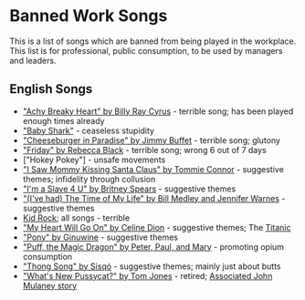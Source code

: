 # Banned Work Songs
This is a list of songs which are banned from being played in the workplace. This list is for professional, public consumption, to be used by managers and leaders.

## English Songs
- ["Achy Breaky Heart" by Billy Ray Cyrus](https://en.wikipedia.org/wiki/Achy_Breaky_Heart) - terrible song; has been played enough times already
- ["Baby Shark"](https://en.wikipedia.org/wiki/Baby_Shark) - ceaseless stupidity
- ["Cheeseburger in Paradise" by Jimmy Buffet](https://en.wikipedia.org/wiki/Cheeseburger_in_Paradise) - terrible song; glutony
- ["Friday" by Rebecca Black](https://en.wikipedia.org/wiki/Friday_(Rebecca_Black_song)) - terrible song; wrong 6 out of 7 days
- ["Hokey Pokey"] - unsafe movements
- ["I Saw Mommy Kissing Santa Claus" by Tommie Connor](https://en.wikipedia.org/wiki/I_Saw_Mommy_Kissing_Santa_Claus) - suggestive themes; infidelity through collusion
- ["I'm a Slave 4 U" by Britney Spears](https://en.wikipedia.org/wiki/I%27m_a_Slave_4_U) - suggestive themes
- ["(I've had) The Time of My Life" by Bill Medley and Jennifer Warnes](https://en.wikipedia.org/wiki/(I%27ve_Had)_The_Time_of_My_Life) - suggestive themes
- [Kid Rock](https://en.wikipedia.org/wiki/Kid_Rock); all songs - terrible
- ["My Heart Will Go On" by Celine Dion](https://en.wikipedia.org/wiki/My_Heart_Will_Go_On) - suggestive themes; The [Titanic](https://en.wikipedia.org/wiki/Titanic)
- ["Pony" by Ginuwine](https://en.wikipedia.org/wiki/Pony_(Ginuwine_song)) - suggestive themes
- ["Puff, the Magic Dragon" by Peter, Paul, and Mary](https://en.wikipedia.org/wiki/Puff,_the_Magic_Dragon) - promoting opium consumption
- ["Thong Song" by Sisqó](https://en.wikipedia.org/wiki/Thong_Song) - suggestive themes; mainly just about butts
- ["What's New Pussycat?" by Tom Jones](https://en.wikipedia.org/wiki/What%27s_New_Pussycat%3F) - retired; [Associated John Mulaney story](https://www.youtube.com/watch?v=Tv1l1eUhN-E)
